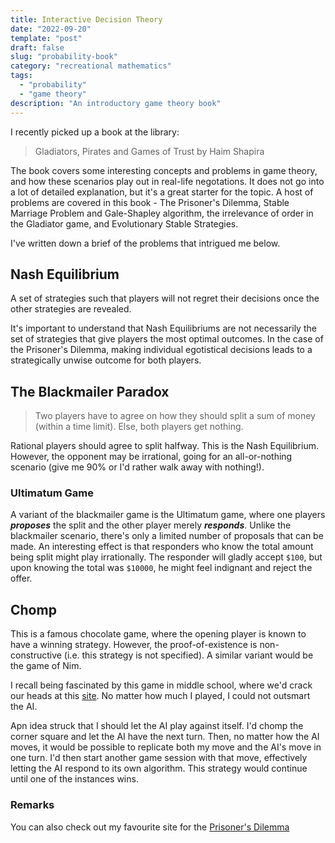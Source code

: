 ```yaml
---
title: Interactive Decision Theory
date: "2022-09-20"
template: "post"
draft: false
slug: "probability-book"
category: "recreational mathematics"
tags:
  - "probability"
  - "game theory"
description: "An introductory game theory book"
---
```


I recently picked up a book at the library:

> Gladiators, Pirates and Games of Trust by Haim Shapira

The book covers some interesting concepts and problems in game theory, and how these scenarios play out in real-life negotations. It does not go into a lot of detailed explanation, but it's a great starter for the topic. A host of problems are covered in this book - The Prisoner's Dilemma, Stable Marriage Problem and Gale-Shapley algorithm, the irrelevance of order in the Gladiator game, and Evolutionary Stable Strategies.

I've written down a brief of the problems that intrigued me below.

## Nash Equilibrium

A set of strategies such that players will not regret their decisions once the other strategies are revealed. 

It's important to understand that Nash Equilibriums are not necessarily the set of strategies that give players the most optimal outcomes. In the case of the Prisoner's Dilemma, making individual egotistical decisions leads to a strategically unwise outcome for both players.

## The Blackmailer Paradox

> Two players have to agree on how they should split a sum of money (within a time limit). Else, both players get nothing.

Rational players should agree to split halfway. This is the Nash Equilibrium. However, the opponent may be irrational, going for an all-or-nothing scenario (give me 90% or I'd rather walk away with nothing!). 

### Ultimatum Game

A variant of the blackmailer game is the Ultimatum game, where one players ***proposes*** the split and the other player merely ***responds***. Unlike the blackmailer scenario, there's only a limited number of proposals that can be made. An interesting effect is that responders who know the total amount being split might play irrationally. The responder will gladly accept `$100`, but upon knowing the total was `$10000`, he might feel indignant and reject the offer. 

## Chomp

This is a famous chocolate game, where the opening player is known to have a winning strategy. However, the proof-of-existence is non-constructive (i.e. this strategy is not specified). A similar variant would be the game of Nim.

I recall being fascinated by this game in middle school, where we'd crack our heads at this [site](https://www.math.ucla.edu/~tom/Games/chomp.html). No matter how much I played, I could not outsmart the AI. 

Apn idea struck that I should let the AI play against itself. I'd chomp the corner square and let the AI have the next turn. Then, no matter how the AI moves, it would be possible to replicate both my move and the AI's move in one turn. I'd then start another game session with that move, effectively letting the AI respond to its own algorithm. This strategy would continue until one of the instances wins.

### Remarks

You can also check out my favourite site for the [Prisoner's Dilemma](https://ncase.me/trust/)




